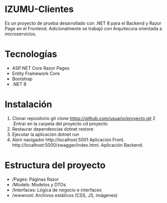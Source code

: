 # IZUMU-Clientes
Es un proyecto de prueba desarrollado con .NET 8 para el Backend y Razor Page en el Frontend.
Adicionalmente se trabajó con Arquitecura orientada a microservicios.

# Tecnologías
- ASP.NET Core Razor Pages
- Entity Framework Core
- Bootstrap
- .NET 8

# Instalación
1. Clonar repositorio 
  git clone https://github.com/usuario/proyecto.git
2 .Entrar en la carpeta del proyecto
  cd proyecto
3. Restaurar dependencias
  dotnet restore
4. Ejecutar la aplicación
  dotnet run
5. Abrir navigador
 http://localhost:5001 Aplicación Front.
 http://localhost:5000/swagger/index.html. Aplicación Backend.
 
# Estructura del proyecto
- /Pages: Páginas Razor
- /Models: Modelos y DTOs
- /Interfaces: Lógica de negocio e interfaces
- /wwwroot: Archivos estáticos (CSS, JS, imágenes)
